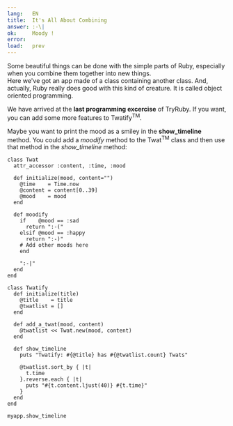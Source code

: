```yaml
---
lang:   EN
title:  It's All About Combining
answer: :-\|
ok:     Moody !
error:  
load:   prev
---
```


Some beautiful things can be done with the simple parts of Ruby, especially when you combine them
together into new things.  
Here we've got an app made of a class containing another class. And, actually, Ruby really does good
with this kind of creature. It is called object oriented programming.

We have arrived at the __last programming excercise__ of TryRuby. If you want, you can add some
more features to Twatify<sup>TM</sup>.

Maybe you want to print the mood as a smiley in the __show_timeline__ method. You could add
a _moodify_ method to the Twat<sup>TM</sup> class and then use that method in the _show\_timeline_ method:

    class Twat
      attr_accessor :content, :time, :mood
      
      def initialize(mood, content="")
        @time    = Time.now
        @content = content[0..39]
        @mood    = mood
      end
      
      def moodify
        if    @mood == :sad
          return ":-("
        elsif @mood == :happy
          return ":-)"
        # Add other moods here
        end
        
        ":-|"
      end
    end
    
    class Twatify
      def initialize(title)
        @title    = title
        @twatlist = []
      end
      
      def add_a_twat(mood, content)
        @twatlist << Twat.new(mood, content)
      end
      
      def show_timeline
        puts "Twatify: #{@title} has #{@twatlist.count} Twats"
        
        @twatlist.sort_by { |t|
          t.time
        }.reverse.each { |t|
          puts "#{t.content.ljust(40)} #{t.time}"
        }
      end
    end
    
    myapp.show_timeline
